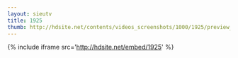 ```yaml
---
layout: sieutv
title: 1925
thumb: http://hdsite.net/contents/videos_screenshots/1000/1925/preview_360p.mp4.jpg
---
```

{% include iframe src='http://hdsite.net/embed/1925' %}
 
